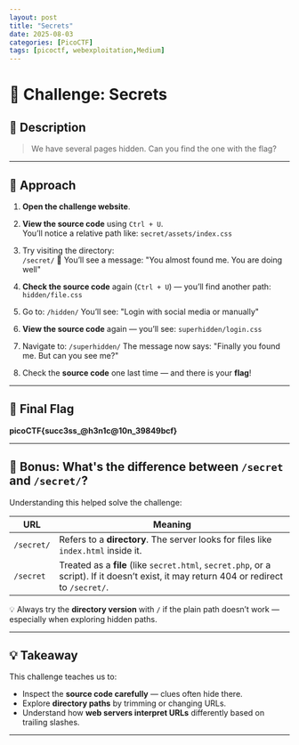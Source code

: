 ```yaml
---
layout: post
title: "Secrets"
date: 2025-08-03
categories: [PicoCTF]
tags: [picoctf, webexploitation,Medium]
---
```


# 🔐 Challenge: Secrets

## 📝 Description
> We have several pages hidden. Can you find the one with the flag?

---

## 🧭 Approach

1. **Open the challenge website**.
2. **View the source code** using `Ctrl + U`.  
   You’ll notice a relative path like:
        `secret/assets/index.css`
3. Try visiting the directory:  
    `/secret/`
    📄 You’ll see a message:
        "You almost found me. You are doing well"

4. **Check the source code** again (`Ctrl + U`) — you’ll find another path:
    `hidden/file.css`
5. Go to:
    `/hidden/`
    You’ll see:
        "Login with social media or manually"

6. **View the source code** again — you’ll see:
    `superhidden/login.css`

7. Navigate to:
    `/superhidden/`
    The message now says:
    "Finally you found me. But can you see me?"

8. Check the **source code** one last time — and there is your **flag**!

---

## 🏁 Final Flag
**picoCTF{succ3ss_@h3n1c@10n_39849bcf}**


---

## 📂 Bonus: What's the difference between `/secret` and `/secret/`?

Understanding this helped solve the challenge:

| URL             | Meaning                                                                 |
|------------------|------------------------------------------------------------------------|
| `/secret/`      | Refers to a **directory**. The server looks for files like `index.html` inside it. |
| `/secret`       | Treated as a **file** (like `secret.html`, `secret.php`, or a script). If it doesn’t exist, it may return 404 or redirect to `/secret/`. |

💡 Always try the **directory version** with `/` if the plain path doesn’t work — especially when exploring hidden paths.

---

## 💡 Takeaway

This challenge teaches us to:
- Inspect the **source code carefully** — clues often hide there.
- Explore **directory paths** by trimming or changing URLs.
- Understand how **web servers interpret URLs** differently based on trailing slashes.

---


